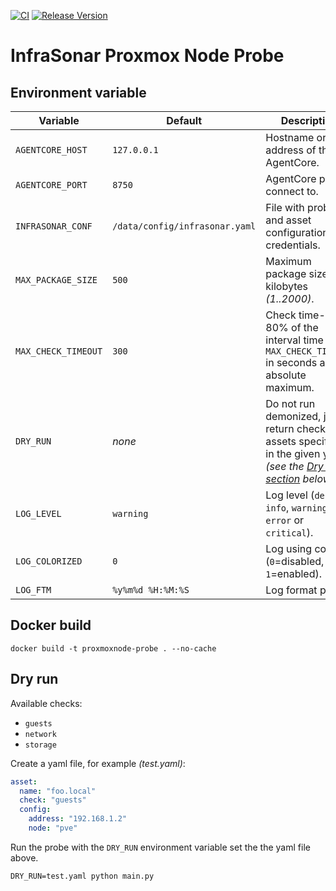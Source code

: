 [![CI](https://github.com/infrasonar/proxmoxnode-probe/workflows/CI/badge.svg)](https://github.com/infrasonar/proxmoxnode-probe/actions)
[![Release Version](https://img.shields.io/github/release/infrasonar/proxmoxnode-probe)](https://github.com/infrasonar/proxmoxnode-probe/releases)

# InfraSonar Proxmox Node Probe

## Environment variable

Variable            | Default                        | Description
------------------- | ------------------------------ | ------------
`AGENTCORE_HOST`    | `127.0.0.1`                    | Hostname or Ip address of the AgentCore.
`AGENTCORE_PORT`    | `8750`                         | AgentCore port to connect to.
`INFRASONAR_CONF`   | `/data/config/infrasonar.yaml` | File with probe and asset configuration like credentials.
`MAX_PACKAGE_SIZE`  | `500`                          | Maximum package size in kilobytes _(1..2000)_.
`MAX_CHECK_TIMEOUT` | `300`                          | Check time-out is 80% of the interval time with `MAX_CHECK_TIMEOUT` in seconds as absolute maximum.
`DRY_RUN`           | _none_                         | Do not run demonized, just return checks and assets specified in the given yaml _(see the [Dry run section](#dry-run) below)_.
`LOG_LEVEL`         | `warning`                      | Log level (`debug`, `info`, `warning`, `error` or `critical`).
`LOG_COLORIZED`     | `0`                            | Log using colors (`0`=disabled, `1`=enabled).
`LOG_FTM`           | `%y%m%d %H:%M:%S`              | Log format prefix.

## Docker build

```
docker build -t proxmoxnode-probe . --no-cache
```

## Dry run

Available checks:
- `guests`
- `network`
- `storage`

Create a yaml file, for example _(test.yaml)_:

```yaml
asset:
  name: "foo.local"
  check: "guests"
  config:
    address: "192.168.1.2"
    node: "pve"
```

Run the probe with the `DRY_RUN` environment variable set the the yaml file above.

```
DRY_RUN=test.yaml python main.py
```